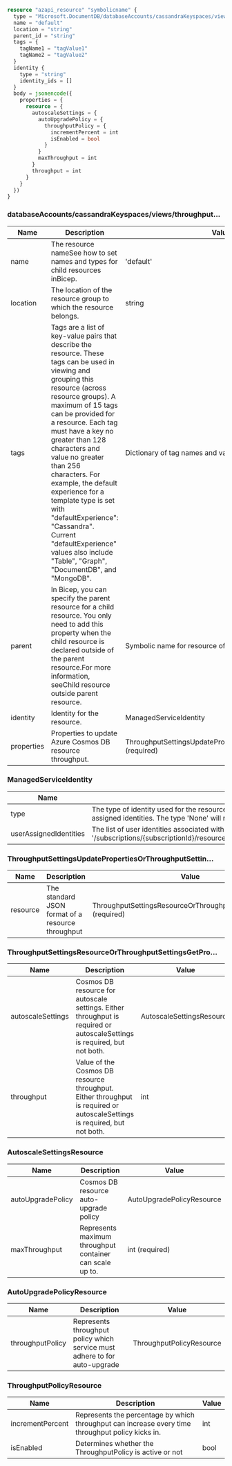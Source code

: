 ```terraform
resource "azapi_resource" "symbolicname" {
  type = "Microsoft.DocumentDB/databaseAccounts/cassandraKeyspaces/views/throughputSettings@2023-03-01-preview"
  name = "default"
  location = "string"
  parent_id = "string"
  tags = {
    tagName1 = "tagValue1"
    tagName2 = "tagValue2"
  }
  identity {
    type = "string"
    identity_ids = []
  }
  body = jsonencode({
    properties = {
      resource = {
        autoscaleSettings = {
          autoUpgradePolicy = {
            throughputPolicy = {
              incrementPercent = int
              isEnabled = bool
            }
          }
          maxThroughput = int
        }
        throughput = int
      }
    }
  })
}

```

### databaseAccounts/cassandraKeyspaces/views/throughput...

| Name | Description | Value |
|-|-|-|
| name | The resource nameSee how to set names and types for child resources inBicep. | 'default' |
| location | The location of the resource group to which the resource belongs. | string |
| tags | Tags are a list of key-value pairs that describe the resource. These tags can be used in viewing and grouping this resource (across resource groups). A maximum of 15 tags can be provided for a resource. Each tag must have a key no greater than 128 characters and value no greater than 256 characters. For example, the default experience for a template type is set with "defaultExperience": "Cassandra". Current "defaultExperience" values also include "Table", "Graph", "DocumentDB", and "MongoDB". | Dictionary of tag names and values. SeeTags in templates |
| parent | In Bicep, you can specify the parent resource for a child resource. You only need to add this property when the child resource is declared outside of the parent resource.For more information, seeChild resource outside parent resource. | Symbolic name for resource of type:views |
| identity | Identity for the resource. | ManagedServiceIdentity |
| properties | Properties to update Azure Cosmos DB resource throughput. | ThroughputSettingsUpdatePropertiesOrThroughputSettin...(required) |


### ManagedServiceIdentity

| Name | Description | Value |
|-|-|-|
| type | The type of identity used for the resource. The type 'SystemAssigned,UserAssigned' includes both an implicitly created identity and a set of user assigned identities. The type 'None' will remove any identities from the service. | 'None''SystemAssigned''SystemAssigned,UserAssigned''UserAssigned' |
| userAssignedIdentities | The list of user identities associated with resource. The user identity dictionary key references will be ARM resource ids in the form: '/subscriptions/{subscriptionId}/resourceGroups/{resourceGroupName}/providers/Microsoft.ManagedIdentity/userAssignedIdentities/{identityName}'. | object |


### ThroughputSettingsUpdatePropertiesOrThroughputSettin...

| Name | Description | Value |
|-|-|-|
| resource | The standard JSON format of a resource throughput | ThroughputSettingsResourceOrThroughputSettingsGetPro...(required) |


### ThroughputSettingsResourceOrThroughputSettingsGetPro...

| Name | Description | Value |
|-|-|-|
| autoscaleSettings | Cosmos DB resource for autoscale settings. Either throughput is required or autoscaleSettings is required, but not both. | AutoscaleSettingsResource |
| throughput | Value of the Cosmos DB resource throughput. Either throughput is required or autoscaleSettings is required, but not both. | int |


### AutoscaleSettingsResource

| Name | Description | Value |
|-|-|-|
| autoUpgradePolicy | Cosmos DB resource auto-upgrade policy | AutoUpgradePolicyResource |
| maxThroughput | Represents maximum throughput container can scale up to. | int (required) |


### AutoUpgradePolicyResource

| Name | Description | Value |
|-|-|-|
| throughputPolicy | Represents throughput policy which service must adhere to for auto-upgrade | ThroughputPolicyResource |


### ThroughputPolicyResource

| Name | Description | Value |
|-|-|-|
| incrementPercent | Represents the percentage by which throughput can increase every time throughput policy kicks in. | int |
| isEnabled | Determines whether the ThroughputPolicy is active or not | bool |


